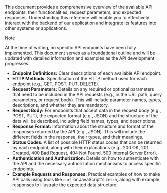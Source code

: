 This document provides a comprehensive overview of the available API endpoints, their functionalities, request parameters, and expected responses. Understanding this reference will enable you to effectively interact with the backend of our application and integrate its features into other systems or applications.

> [!NOTE]
> At the time of writing, no specific API endpoints have been fully implemented. This document serves as a foundational outline and will be updated with detailed information and examples as the API development progresses.

- **Endpoint Definitions:** Clear descriptions of each available API endpoint.
- **HTTP Methods:** Specification of the HTTP method used for each endpoint (e.g., GET, POST, PUT, DELETE).
- **Request Parameters:** Details on any required or optional parameters that need to be included in the API requests (e.g., in the URL path, query parameters, or request body). This will include parameter names, types, descriptions, and whether they are mandatory.
- **Request Body:** For endpoints that accept data in the request body (e.g., POST, PUT), the expected format (e.g., JSON) and the structure of the data will be described, including field names, types, and descriptions.
- **Response Format:** Information about the structure and format of the responses returned by the API (e.g., JSON). This will include the different fields in the response, their types, and their meanings.
- **Status Codes:** A list of possible HTTP status codes that can be returned by each endpoint, along with their explanations (e.g., 200 OK, 201 Created, 400 Bad Request, 404 Not Found, 500 Internal Server Error).
- **Authentication and Authorization:** Details on how to authenticate with the API and the necessary authorization mechanisms to access specific endpoints.
- **Example Requests and Responses:** Practical examples of how to make API calls using tools like `curl` or JavaScript's `fetch`, along with example responses to illustrate the expected data structure.
